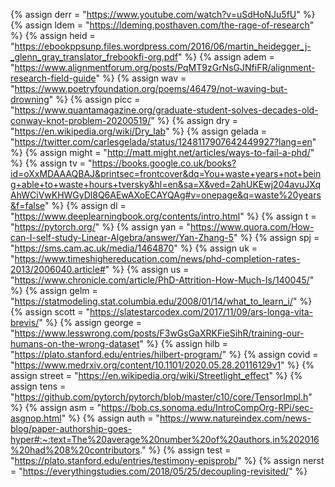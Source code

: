 {%	assign derr = "https://www.youtube.com/watch?v=uSdHoNJu5fU"	%}
{%	assign ldem = "https://ldeming.posthaven.com/the-rage-of-research"		%}
{%	assign heid = "https://ebookppsunp.files.wordpress.com/2016/06/martin_heidegger_j-_glenn_gray_translator_frebookfi-org.pdf" %}
{%	assign adem = "https://www.alignmentforum.org/posts/PqMT9zGrNsGJNfiFR/alignment-research-field-guide"	%}
{%	assign wav = "https://www.poetryfoundation.org/poems/46479/not-waving-but-drowning" 	%}
{%	assign picc = "https://www.quantamagazine.org/graduate-student-solves-decades-old-conway-knot-problem-20200519/" 	%}
{%	assign dry = "https://en.wikipedia.org/wiki/Dry_lab" 	%}
{%	assign gelada = "https://twitter.com/carlesgelada/status/1248117907642449927?lang=en" 	%}
{%	assign might = "http://matt.might.net/articles/ways-to-fail-a-phd/" 	%}
{%	assign tv = "https://books.google.co.uk/books?id=oXxMDAAAQBAJ&printsec=frontcover&dq=You+waste+years+not+being+able+to+waste+hours+tversky&hl=en&sa=X&ved=2ahUKEwj204avuJXqAhWCiVwKHWGyDl8Q6AEwAXoECAYQAg#v=onepage&q=waste%20years&f=false" 	%}
{%	assign dl = "https://www.deeplearningbook.org/contents/intro.html" 	%}
{%	assign t = "https://pytorch.org/" 	%}
{%	assign yan = "https://www.quora.com/How-can-I-self-study-Linear-Algebra/answer/Yan-Zhang-5" 	%}
{%	assign spj = "https://sms.cam.ac.uk/media/1464870" 	%}
{%	assign uk = "https://www.timeshighereducation.com/news/phd-completion-rates-2013/2006040.article#" 	%}
{%	assign us = "https://www.chronicle.com/article/PhD-Attrition-How-Much-Is/140045/" 	%}
{%	assign gelm = "https://statmodeling.stat.columbia.edu/2008/01/14/what_to_learn_i/" 	%}
{%	assign scott  = "https://slatestarcodex.com/2017/11/09/ars-longa-vita-brevis/" 	%}
{%	assign george  = "https://www.lesswrong.com/posts/F3wGsGaXRKFieSihR/training-our-humans-on-the-wrong-dataset" 	%}
{%	assign hilb = "https://plato.stanford.edu/entries/hilbert-program/" 	%}
{%	assign covid = "https://www.medrxiv.org/content/10.1101/2020.05.28.20116129v1" 	%}
{%	assign street = "https://en.wikipedia.org/wiki/Streetlight_effect" 	%}
{%	assign tens  = "https://github.com/pytorch/pytorch/blob/master/c10/core/TensorImpl.h" 	%}
{%	assign asm = "https://bob.cs.sonoma.edu/IntroCompOrg-RPi/sec-asgnop.html" 	%}
{%	assign auth = "https://www.natureindex.com/news-blog/paper-authorship-goes-hyper#:~:text=The%20average%20number%20of%20authors,in%202016%20had%208%20contributors." 	%}
{%	assign test = "https://plato.stanford.edu/entries/testimony-episprob/" 	%}
{%	assign nerst = "https://everythingstudies.com/2018/05/25/decoupling-revisited/"		%}